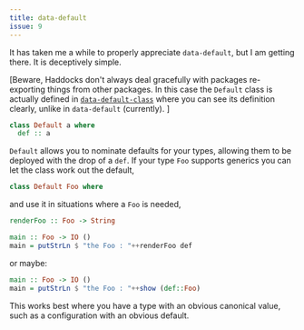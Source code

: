 ```yaml
---
title: data-default
issue: 9
---
```


It has taken me a while to properly appreciate `data-default`, but I am
getting there. It is deceptively simple.

[Beware, Haddocks don't always deal gracefully with packages re-exporting
things from other packages. In this case the `Default` class is actually defined
in
[`data-default-class`](https://hackage.haskell.org/package/data-default-class-0.1.2.0/docs/Data-Default-Class.html)
where you can see its definition clearly, unlike in `data-default` (currently).
]

```haskell
class Default a where
  def :: a
```

`Default` allows you to nominate defaults for your types, allowing them
to be deployed with the drop of a `def`. If your type `Foo` supports
generics you can let the class work out the default,

```haskell
class Default Foo where
```

and use it in situations where a `Foo` is needed,

```haskell
renderFoo :: Foo -> String

main :: Foo -> IO ()
main = putStrLn $ "the Foo : "++renderFoo def
```

or maybe:

```haskell
main :: Foo -> IO ()
main = putStrLn $ "the Foo : "++show (def::Foo)
```

This works best where you have a type with an obvious canonical value, such as a
configuration with an obvious default.
